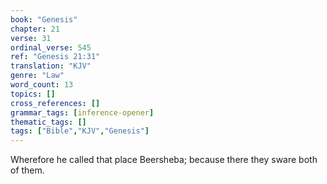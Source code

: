 ```yaml
---
book: "Genesis"
chapter: 21
verse: 31
ordinal_verse: 545
ref: "Genesis 21:31"
translation: "KJV"
genre: "Law"
word_count: 13
topics: []
cross_references: []
grammar_tags: [inference-opener]
thematic_tags: []
tags: ["Bible","KJV","Genesis"]
---
```

Wherefore he called that place Beersheba; because there they sware both of them.
